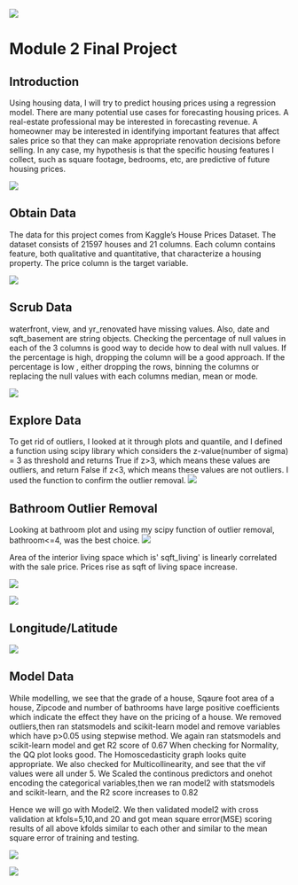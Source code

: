 ![](images/kinghouse.jpg)
# Module 2 Final Project


## Introduction

Using housing data, I will try to predict housing prices using a regression model. There are many potential use cases for forecasting housing prices. A real-estate professional may be interested in forecasting revenue. A homeowner may be interested in identifying important features that affect sales price so that they can make appropriate renovation decisions before selling. In any case, my hypothesis is that the specific housing features I collect, such as square footage, bedrooms, etc, are predictive of future housing prices.


![](images/osemn.png)

## Obtain Data
The data for this project comes from Kaggle’s House Prices Dataset. The dataset consists of 21597 houses and 21 columns. Each column contains feature, both qualitative and quantitative, that characterize a housing property. The price column is the target variable.


![](images/databefore.png)
## Scrub Data
waterfront, view, and yr_renovated have missing values. Also, date and sqft_basement are string objects. Checking the percentage of null values in each of the 3 columns is good way to decide how to deal with null values. If the percentage is high, dropping the column will be a good approach. If the percentage is low , either dropping the rows, binning the columns or replacing the null values with each columns median, mean or mode.

![](images/caterogic.png)

## Explore Data

To get rid of outliers, I looked at it through plots and quantile, and I  defined a function using scipy library which considers the z-value(number of sigma) = 3 as threshold and returns True if z>3, which means these values are outliers, and return False if z<3, which means these values are not outliers. I used the function to confirm the outlier removal.
![](images/outliersremoved.png)

## Bathroom Outlier Removal
Looking at bathroom plot and using my scipy function of outlier removal, bathroom<=4, was the best choice.
![](images/bathroom.png)

Area of the interior living space which is' sqft_living' is linearly correlated with the sale price. Prices rise as sqft of living space increase.

![](images/sqftliving.png)

![](images/download(1).png)

## Longitude/Latitude

![](images/longlat.png)


## Model Data

While modelling, we see that the grade of a house, Sqaure foot area of a house, Zipcode and number of bathrooms have large positive coefficients which indicate the effect they have on the pricing of a house. We removed outliers,then ran statsmodels and scikit-learn model and remove variables which have p>0.05 using stepwise method. We again ran statsmodels and scikit-learn model and get R2 score of 0.67 When checking for Normality, the QQ plot looks good. The Homoscedasticity graph looks quite appropriate. We also checked for Multicollinearity, and see that the vif values were all under 5. We Scaled the continous predictors and onehot encoding the categorical variables,then we ran model2 with statsmodels and scikit-learn, and the R2 score increases to 0.82

Hence we will go with Model2. We then validated model2 with cross validation at kfols=5,10,and 20 and got mean square error(MSE) scoring results of all above kfolds similar to each other and similar to the mean square error of training and testing.

![](images/qqplot.png)

![](images/predictresidual.png)

